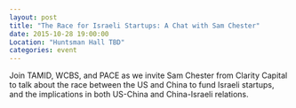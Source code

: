 ```yaml
---
layout: post
title: "The Race for Israeli Startups: A Chat with Sam Chester"
date: 2015-10-28 19:00:00
Location: "Huntsman Hall TBD"
categories: event
---
```

Join TAMID, WCBS, and PACE as we invite Sam Chester from Clarity Capital to talk about the race between the US and China to fund Israeli startups, and the implications in both US-China and China-Israeli relations. 